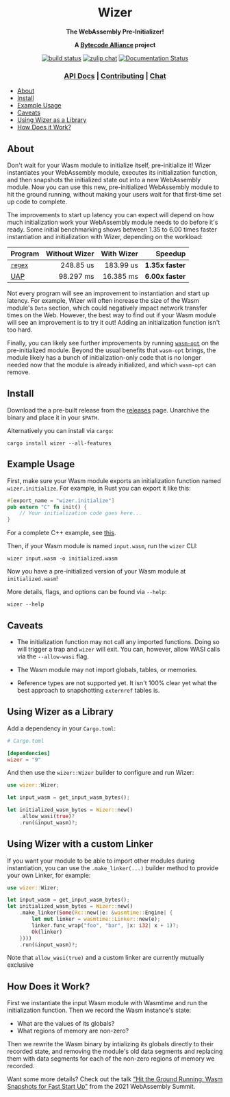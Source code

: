 <div align="center">
  <h1>Wizer</h1>

  <p>
    <strong>The WebAssembly Pre-Initializer!</strong>
  </p>

  <strong>A <a href="https://bytecodealliance.org/">Bytecode Alliance</a> project</strong>

  <p>
    <a href="https://github.com/bytecodealliance/wizer/actions?query=workflow%3ACI"><img src="https://github.com/bytecodealliance/wizer/workflows/CI/badge.svg" alt="build status" /></a>
    <a href="https://bytecodealliance.zulipchat.com/#narrow/stream/223391-wasm"><img src="https://img.shields.io/badge/zulip-join_chat-brightgreen.svg" alt="zulip chat" /></a>
    <a href="https://docs.rs/wizer"><img src="https://docs.rs/wizer/badge.svg" alt="Documentation Status" /></a>
  </p>

  <h3>
    <a href="https://docs.rs/wizer">API Docs</a>
    <span> | </span>
    <a href="https://github.com/bytecodealliance/wizer/blob/main/CONTRIBUTING.md">Contributing</a>
    <span> | </span>
    <a href="https://bytecodealliance.zulipchat.com/#narrow/stream/223391-wasm">Chat</a>
  </h3>
</div>

* [About](#about)
* [Install](#install)
* [Example Usage](#example-usage)
* [Caveats](#caveats)
* [Using Wizer as a Library](#using-wizer-as-a-library)
* [How Does it Work?](#how-does-it-work)

## About

Don't wait for your Wasm module to initialize itself, pre-initialize it! Wizer
instantiates your WebAssembly module, executes its initialization function, and
then snapshots the initialized state out into a new WebAssembly module. Now you
can use this new, pre-initialized WebAssembly module to hit the ground running,
without making your users wait for that first-time set up code to complete.

The improvements to start up latency you can expect will depend on how much
initialization work your WebAssembly module needs to do before it's ready. Some
initial benchmarking shows between 1.35 to 6.00 times faster instantiation and
initialization with Wizer, depending on the workload:

| Program                | Without Wizer | With Wizer | Speedup          |
|------------------------|--------------:|-----------:|-----------------:|
| [`regex`][regex-bench] | 248.85 us     | 183.99 us  | **1.35x faster** |
| [UAP][uap-bench]       | 98.297 ms     | 16.385 ms  | **6.00x faster** |

[regex-bench]: https://github.com/bytecodealliance/wizer/tree/main/benches/regex-bench
[uap-bench]: https://github.com/bytecodealliance/wizer/tree/main/benches/uap-bench

Not every program will see an improvement to instantiation and start up
latency. For example, Wizer will often increase the size of the Wasm module's
`Data` section, which could negatively impact network transfer times on the
Web. However, the best way to find out if your Wasm module will see an
improvement is to try it out! Adding an initialization function isn't too hard.

Finally, you can likely see further improvements by running
[`wasm-opt`][binaryen] on the pre-initialized module. Beyond the usual benefits
that `wasm-opt` brings, the module likely has a bunch of initialization-only
code that is no longer needed now that the module is already initialized, and
which `wasm-opt` can remove.

[binaryen]: https://github.com/WebAssembly/binaryen

## Install

Download the a pre-built release from the
[releases](https://github.com/bytecodealliance/wizer/releases) page. Unarchive
the binary and place it in your `$PATH`.

Alternatively you can install via `cargo`:

```shell-session
cargo install wizer --all-features
```

## Example Usage

First, make sure your Wasm module exports an initialization function named
`wizer.initialize`. For example, in Rust you can export it like this:

```rust
#[export_name = "wizer.initialize"]
pub extern "C" fn init() {
    // Your initialization code goes here...
}
```

For a complete C++ example, see [this](https://github.com/bytecodealliance/wizer/tree/main/examples/cpp).

Then, if your Wasm module is named `input.wasm`, run the `wizer` CLI:

```shell-session
wizer input.wasm -o initialized.wasm
```

Now you have a pre-initialized version of your Wasm module at
`initialized.wasm`!

More details, flags, and options can be found via `--help`:

```shell-session
wizer --help
```

## Caveats

* The initialization function may not call any imported functions. Doing so will
  trigger a trap and `wizer` will exit. You can, however, allow WASI calls via
  the `--allow-wasi` flag.

* The Wasm module may not import globals, tables, or memories.

* Reference types are not supported yet. It isn't 100% clear yet what the best
  approach to snapshotting `externref` tables is.

## Using Wizer as a Library

Add a dependency in your `Cargo.toml`:

```toml
# Cargo.toml

[dependencies]
wizer = "9"
```

And then use the `wizer::Wizer` builder to configure and run Wizer:

```rust
use wizer::Wizer;

let input_wasm = get_input_wasm_bytes();

let initialized_wasm_bytes = Wizer::new()
    .allow_wasi(true)?
    .run(&input_wasm)?;
```

## Using Wizer with a custom Linker

If you want your module to be able to import other modules during instantiation, you can
use the `.make_linker(...)` builder method to provide your own Linker, for example:

```rust
use wizer::Wizer;

let input_wasm = get_input_wasm_bytes();
let initialized_wasm_bytes = Wizer::new()
    .make_linker(Some(Rc::new(|e: &wasmtime::Engine| {
        let mut linker = wasmtime::Linker::new(e);
        linker.func_wrap("foo", "bar", |x: i32| x + 1)?;
        Ok(linker)
    })))
    .run(&input_wasm)?;
```

Note that `allow_wasi(true)` and a custom linker are currently mutually exclusive

## How Does it Work?

First we instantiate the input Wasm module with Wasmtime and run the
initialization function. Then we record the Wasm instance's state:

* What are the values of its globals?
* What regions of memory are non-zero?

Then we rewrite the Wasm binary by intializing its globals directly to their
recorded state, and removing the module's old data segments and replacing them
with data segments for each of the non-zero regions of memory we recorded.

Want some more details? Check out the talk ["Hit the Ground Running: Wasm
Snapshots for Fast Start
Up"](https://github.com/fitzgen/wasm-summit-2021) from the 2021
WebAssembly Summit.

